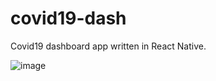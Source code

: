 # covid19-dash
Covid19 dashboard app written in React Native.

![image](https://user-images.githubusercontent.com/72292943/136711239-70a2eddf-348b-4350-ac8b-d500204f7dcc.png)

